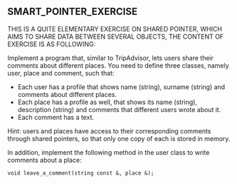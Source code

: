 ## SMART_POINTER_EXERCISE ##

THIS IS A QUITE ELEMENTARY EXERCISE ON SHARED POINTER, WHICH AIMS TO SHARE DATA BETWEEN SEVERAL OBJECTS, THE CONTENT OF EXERCISE IS AS FOLLOWING:

Implement a program that, similar to TripAdvisor, lets users share their comments about different places. You need to define three classes, namely user, place and comment, such that:

* Each user has a profile that shows name (string), surname (string) and comments about different places.
* Each place has a profile as well, that shows its name (string), description (string) and comments that different users wrote about it.
* Each comment has a text.

Hint: users and places have access to their corresponding comments through shared pointers, so that only one copy of each is stored in memory.

In addition, implement the following method in the user class to write comments about a place:

`void leave_a_comment(string const &, place &);`